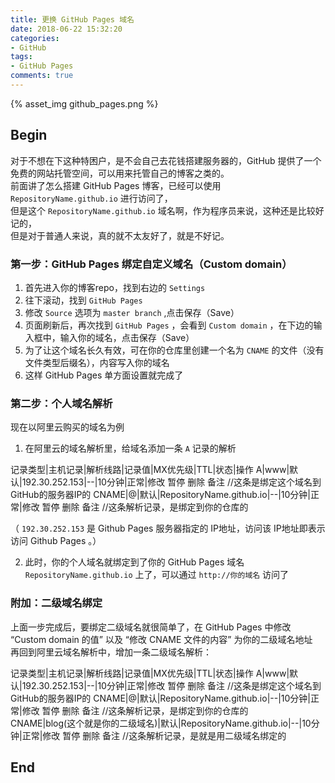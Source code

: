 ```yaml
---
title: 更换 GitHub Pages 域名
date: 2018-06-22 15:32:20
categories: 
- GitHub
tags:  
- GitHub Pages
comments: true
---
```

{% asset_img github_pages.png %}
<!-- more -->

## Begin
对于不想在下这种特困户，是不会自己去花钱搭建服务器的，GitHub 提供了一个免费的网站托管空间，可以用来托管自己的博客之类的。  
前面讲了怎么搭建 GitHub Pages 博客，已经可以使用 `RepositoryName.github.io` 进行访问了，  
但是这个 `RepositoryName.github.io` 域名啊，作为程序员来说，这种还是比较好记的，  
但是对于普通人来说，真的就不太友好了，就是不好记。  

### 第一步：GitHub Pages 绑定自定义域名（Custom domain）
1. 首先进入你的博客repo，找到右边的 `Settings`  
2. 往下滚动，找到 `GitHub Pages`  
3. 修改 `Source` 选项为 `master branch` ,点击保存（Save）  
4. 页面刷新后，再次找到 `GitHub Pages` ，会看到 `Custom domain` ，在下边的输入框中，输入你的域名，点击保存（Save）
5. 为了让这个域名长久有效，可在你的仓库里创建一个名为 `CNAME` 的文件（没有文件类型后缀名），内容写入你的域名
6. 这样 GitHub Pages 单方面设置就完成了

### 第二步：个人域名解析
现在以阿里云购买的域名为例  
1. 在阿里云的域名解析里，给域名添加一条 `A` 记录的解析  

记录类型|主机记录|解析线路|记录值|MX优先级|TTL|状态|操作
A|www|默认|192.30.252.153|--|10分钟|正常|修改 暂停 删除 备注					//这条是绑定这个域名到GitHub的服务器IP的
CNAME|@|默认|RepositoryName.github.io|--|10分钟|正常|修改 暂停 删除 备注		//这条解析记录，是绑定到你的仓库的  

（ `192.30.252.153` 是 Github Pages 服务器指定的 IP地址，访问该 IP地址即表示访问 Github Pages 。）  

2. 此时，你的个人域名就绑定到了你的 GitHub Pages 域名 `RepositoryName.github.io` 上了，可以通过 `http://你的域名` 访问了

### 附加：二级域名绑定
上面一步完成后，要绑定二级域名就很简单了，在 GitHub Pages 中修改 “Custom domain 的值” 以及 “修改 CNAME 文件的内容” 为你的二级域名地址  
再回到阿里云域名解析中，增加一条二级域名解析：  

记录类型|主机记录|解析线路|记录值|MX优先级|TTL|状态|操作
A|www|默认|192.30.252.153|--|10分钟|正常|修改 暂停 删除 备注					//这条是绑定这个域名到GitHub的服务器IP的
CNAME|@|默认|RepositoryName.github.io|--|10分钟|正常|修改 暂停 删除 备注		//这条解析记录，是绑定到你的仓库的  
CNAME|blog(这个就是你的二级域名)|默认|RepositoryName.github.io|--|10分钟|正常|修改 暂停 删除 备注		//这条解析记录，是就是用二级域名绑定的  

## End